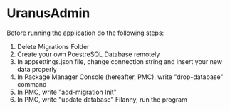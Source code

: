 # UranusAdmin
Before running the application do the following steps:
1. Delete Migrations Folder
2. Create your own PoestreSQL Database remotely
3. In appsettings.json file, change connection string and insert your new data properly
4. In Package Manager Console (hereafter, PMC), write "drop-database" command
5. In PMC, write "add-migration Init"
6. In PMC, write "update database"
Filanny, run the program
